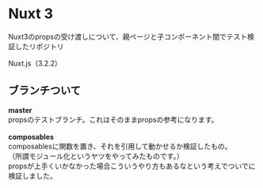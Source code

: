# Nuxt 3 

Nuxt3のpropsの受け渡しについて、親ページと子コンポーネント間でテスト検証したリポジトリ

Nuxt.js（3.2.2）

## ブランチついて
**master**<br>
propsのテストブランチ。これはそのままpropsの参考になります。
<br><br>
**composables**<br>
composablesに関数を置き、それを引用して動かせるか検証したもの。<br>
（所謂モジュール化というヤツをやってみたものです。）<br>
propsが上手くいかなかった場合こういうやり方もあるなという考えでついでに検証しました。
